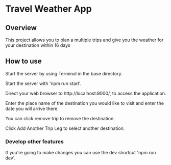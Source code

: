 # Travel Weather App

## Overview
This project allows you to plan a multiple trips and give you the weather for your destination within 16 days

## How to use
Start the server by using Terminal in the base directory.

Start the server with 'npm run start'.

Direct your web browser to http://localhost:9000/, to access the application.

Enter the place name of the destination you would like to visit and enter the date you will arrive there.

You can click remove trip to remove the destination.

Click Add Another Trip Leg to select another destination.

### Develop other features

If you're going to make changes you can use the dev shortcut 'npm run dev'.
